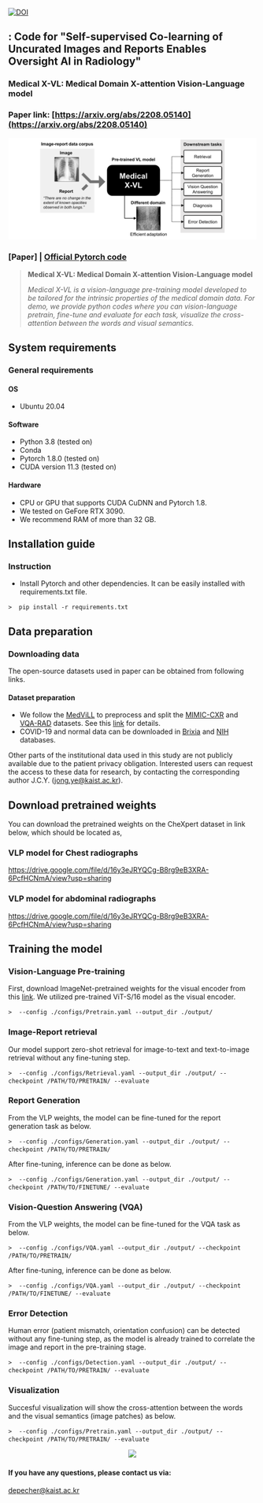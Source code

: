 [![DOI](https://zenodo.org/badge/549019105.svg)](https://zenodo.org/badge/latestdoi/549019105)

## : Code for "Self-supervised Co-learning of Uncurated Images and Reports Enables Oversight AI in Radiology"
### Medical X-VL: Medical Domain X-attention Vision-Language model
### Paper link: [https://arxiv.org/abs/2208.05140](https://arxiv.org/abs/2208.05140)

<div align="center">
  <img src="./assets/teaser.png">
</div>

### [Paper] | [Official Pytorch code](https://github.com/sangjoon-park/)


> **Medical X-VL: Medical Domain X-attention Vision-Language model**<br>
>
> *Medical X-VL is a vision-language pre-training model developed to be tailored for the intrinsic properties of the medical domain data. For demo, we provide python codes where you can vision-language pretrain, fine-tune and evaluate for each task, visualize the cross-attention between the words and visual semantics.*

## System requirements
### General requirements
#### OS
* Ubuntu 20.04

#### Software
* Python 3.8 (tested on)
* Conda
* Pytorch 1.8.0 (tested on)
* CUDA version 11.3 (tested on)

#### Hardware
* CPU or GPU that supports CUDA CuDNN and Pytorch 1.8.
* We tested on GeFore RTX 3090.
* We recommend RAM of more than 32 GB.

## Installation guide
### Instruction
* Install Pytorch and other dependencies. It can be easily installed with requirements.txt file.
```
>  pip install -r requirements.txt
```

## Data preparation
### Downloading data

The open-source datasets used in paper can be obtained from following links.

#### Dataset preparation
* We follow the [MedViLL](https://github.com/SuperSupermoon/MedViLL) to preprocess and split the [MIMIC-CXR](https://physionet.org/content/mimic-cxr/2.0.0/) and [VQA-RAD](https://osf.io/89kps/) datasets. See this [link](https://github.com/SuperSupermoon/MedViLL) for details.
* COVID-19 and normal data can be downloaded in [Brixia](https://brixia.github.io/) and [NIH](https://cloud.google.com/healthcare-api/docs/resources/public-datasets/nih-chest) databases.

Other parts of the institutional data used in this study are not publicly available due to the patient privacy obligation. Interested users can request the access to these data for research, by contacting the corresponding author J.C.Y. (jong.ye@kaist.ac.kr).


## Download pretrained weights
You can download the pretrained weights on the CheXpert dataset in link below, which should be located as,

### VLP model for Chest radiographs

https://drive.google.com/file/d/16y3eJRYQCg-B8rg9eB3XRA-6PcfHCNmA/view?usp=sharing


### VLP model for abdominal radiographs

https://drive.google.com/file/d/16y3eJRYQCg-B8rg9eB3XRA-6PcfHCNmA/view?usp=sharing


## Training the model
### Vision-Language Pre-training
First, download ImageNet-pretrained weights for the visual encoder from this [link](https://github.com/bytedance/ibot). We utilized pre-trained ViT-S/16 model as the visual encoder.
```
>  --config ./configs/Pretrain.yaml --output_dir ./output/
```

### Image-Report retrieval
Our model support zero-shot retrieval for image-to-text and text-to-image retrieval without any fine-tuning step.
```
>  --config ./configs/Retrieval.yaml --output_dir ./output/ --checkpoint /PATH/TO/PRETRAIN/ --evaluate
```

### Report Generation
From the VLP weights, the model can be fine-tuned for the report generation task as below.
```
>  --config ./configs/Generation.yaml --output_dir ./output/ --checkpoint /PATH/TO/PRETRAIN/
```

After fine-tuning, inference can be done as below.
```
>  --config ./configs/Generation.yaml --output_dir ./output/ --checkpoint /PATH/TO/FINETUNE/ --evaluate
```

### Vision-Question Answering (VQA)
From the VLP weights, the model can be fine-tuned for the VQA task as below.
```
>  --config ./configs/VQA.yaml --output_dir ./output/ --checkpoint /PATH/TO/PRETRAIN/
```

After fine-tuning, inference can be done as below.
```
>  --config ./configs/VQA.yaml --output_dir ./output/ --checkpoint /PATH/TO/FINETUNE/ --evaluate
```

### Error Detection
Human error (patient mismatch, orientation confusion) can be detected without any fine-tuning step, as the model is already trained to correlate the image and report in the pre-training stage.
```
>  --config ./configs/Detection.yaml --output_dir ./output/ --checkpoint /PATH/TO/PRETRAIN/ --evaluate
```

### Visualization
Succesful visualization will show the cross-attention between the words and the visual semantics (image patches) as below.
```
>  --config ./configs/Pretrain.yaml --output_dir ./output/ --checkpoint /PATH/TO/PRETRAIN/ --evaluate
```

<div align="center">
  <img src="./assets/fig_attention.png">
</div>


#### If you have any questions, please contact us via:
depecher@kaist.ac.kr
